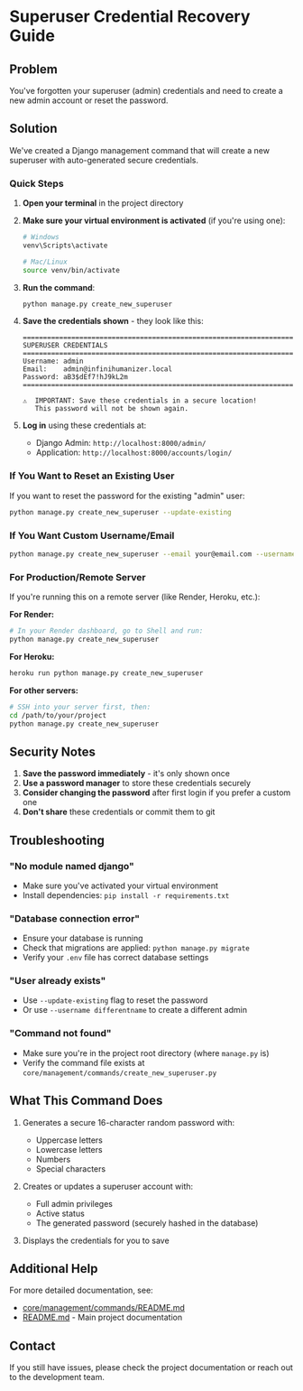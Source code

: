 # Superuser Credential Recovery Guide

## Problem
You've forgotten your superuser (admin) credentials and need to create a new admin account or reset the password.

## Solution

We've created a Django management command that will create a new superuser with auto-generated secure credentials.

### Quick Steps

1. **Open your terminal** in the project directory

2. **Make sure your virtual environment is activated** (if you're using one):
   ```bash
   # Windows
   venv\Scripts\activate
   
   # Mac/Linux
   source venv/bin/activate
   ```

3. **Run the command**:
   ```bash
   python manage.py create_new_superuser
   ```

4. **Save the credentials shown** - they look like this:
   ```
   ======================================================================
   SUPERUSER CREDENTIALS
   ======================================================================
   Username: admin
   Email:    admin@infinihumanizer.local
   Password: aB3$dEf7!hJ9kL2m
   ======================================================================
   
   ⚠️  IMPORTANT: Save these credentials in a secure location!
      This password will not be shown again.
   ```

5. **Log in** using these credentials at:
   - Django Admin: `http://localhost:8000/admin/`
   - Application: `http://localhost:8000/accounts/login/`

### If You Want to Reset an Existing User

If you want to reset the password for the existing "admin" user:

```bash
python manage.py create_new_superuser --update-existing
```

### If You Want Custom Username/Email

```bash
python manage.py create_new_superuser --email your@email.com --username yourusername
```

### For Production/Remote Server

If you're running this on a remote server (like Render, Heroku, etc.):

**For Render:**
```bash
# In your Render dashboard, go to Shell and run:
python manage.py create_new_superuser
```

**For Heroku:**
```bash
heroku run python manage.py create_new_superuser
```

**For other servers:**
```bash
# SSH into your server first, then:
cd /path/to/your/project
python manage.py create_new_superuser
```

## Security Notes

1. **Save the password immediately** - it's only shown once
2. **Use a password manager** to store these credentials securely
3. **Consider changing the password** after first login if you prefer a custom one
4. **Don't share** these credentials or commit them to git

## Troubleshooting

### "No module named django"
- Make sure you've activated your virtual environment
- Install dependencies: `pip install -r requirements.txt`

### "Database connection error"
- Ensure your database is running
- Check that migrations are applied: `python manage.py migrate`
- Verify your `.env` file has correct database settings

### "User already exists"
- Use `--update-existing` flag to reset the password
- Or use `--username differentname` to create a different admin

### "Command not found"
- Make sure you're in the project root directory (where `manage.py` is)
- Verify the command file exists at `core/management/commands/create_new_superuser.py`

## What This Command Does

1. Generates a secure 16-character random password with:
   - Uppercase letters
   - Lowercase letters
   - Numbers
   - Special characters

2. Creates or updates a superuser account with:
   - Full admin privileges
   - Active status
   - The generated password (securely hashed in the database)

3. Displays the credentials for you to save

## Additional Help

For more detailed documentation, see:
- [core/management/commands/README.md](core/management/commands/README.md)
- [README.md](README.md) - Main project documentation

## Contact

If you still have issues, please check the project documentation or reach out to the development team.
